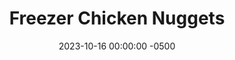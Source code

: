 ---
layout: post
title:  "Freezer Chicken Nuggets"
date:   2023-10-16 00:00:00 -0500
categories: 
- Recipes
- Finger Foods
permalink: /recipes/chicken-nuggets
image: /assets/Food/Finger Food/Nuggies/nuggies.jpg
ing: nuggies-ing
facts: nuggies-facts
section1: 
start2: 
section2: 
start3: 
section3: 
start4: 
section4: 
start5: 
section5: 
Prep: 30
Rest: 
Cook: 14
Source1: https://mealprepmanual.com/nashville-hot-chicken-nuggets/
Source2: https://www.youtube.com/watch?v=KasX2xTCkOA
whisk: https://s.samsungfood.com/3Zf1F
tags: 
- nuggies
- chicken
- ground
- sweet potato
- air fry
- fried
- snack
- city
- flash freeze
- bake
- french fries
- vic
Description: These chicken nuggets are great for a meal or snack, and can be reheated in the air fryer straight from the freezer. They are much tastier and healthier than the typical chicken nuggets you get in your freezer section, and they're cheaper too.  Everyone knows that chicken nuggets and french fries are a classic combo, so see my <a href="sweet-potato-fries">Spiced Sweet Potato Fries</a> for a nutritious version of this meal
Instructions: 
- Preheat your oven to 400°F<br><br>

- Wash and cut all of your vegetables. Peel the sweet potatoes, and cut into smaller pieces so the food processor can blend them. Using a food processor, process your vegetables. You want the potato to be in “riced” form.<br><br>

- In a large bowl, combine together the vegetables, chicken, and the rest of the ingredients<br><br>

- Spray a couple of large sheet pans with oil. Place your meat mixture onto the sheet pan using a cookie scoop or spoon, ensuring you have plenty of space between each nugget. Wet your fingers to prevent sticking and lightly press the balls into a disc with your fingers. You don't want to go too thin or else they will be prone to sticking. You want your nuggets to be about 2 inches in diameter and ¼-½ inch in thickness.<br><br>

- Bake at 400F for 8 minutes and then flip and bake an additional 6 minutes. Transfer to a wire rack to cool as you do the other batches<br><br>

- Once the nuggets have cooled, arrange them onto a sheet pan and place them into the freezer, uncovered until they have frozen solid. This will help them not stick together in the bags.<br><br>

- Once they are frozen solid, transfer them to a zip top bag, remove all of the air and keep them in your freezer.<br><br>

- Reheat using the air fryer at 400°F for about 5 minutes. They just need to thaw and get hot. You can also use the microwave or oven.
---